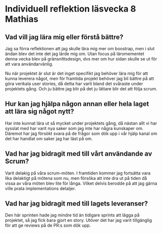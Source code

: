 ﻿# Individuell reflektion läsvecka 8 Mathias

## Vad vill jag lära mig eller förstå bättre?

Jag sa förra reflektionen att jag skulle lära mig mer om boostrap, men i slut ändan blev det inte det jag lärde mig om.
Utan focus på läromementet denna vecka blev på gränsnittsdesign, dvs mer om hur sidan skulle se ut för att vara
användarvänlig.

Nu när projektet är slut är det inget specifikt jag behöver lära mig för att kunna leverera något, men för framtida
projekt behöver jag bli bättre på att göra verikala user stories, då detta har varit bland det svåraste under projektets
gång. Och ju bättre jag blir på det ju lättare blir det att följa scrum.

## Hur kan jag hjälpa någon annan eller hela laget att lära sig något nytt?

Har inte kunnat lära ut så mycket under projektets gång, då nästan allt vi har sysslat med har varit nya saker som jag
inte har några kunskaper om. Däremot har jag försökt svara på de frågor som dök upp i vår hjälp kanal om det har handlat
om saker jag har läst på om.

## Vad har jag bidragit med till vårt användande av Scrum?

Varit delakig på våra scrum-möten. I framtiden kommer jag fortsätta vara lika delaktigt på mötena som nu, men försöka
att inte dra ut på tiden då vissa av våra möten blev lite för långa. Vilket delvis berodde på att jag gärna ville prata
implementations detaljer.

## Vad har jag bidragit med till lagets leveranser?

Den här sprinten hade jag mindre tid än tidigare sprints att lägga på projektet, så jag fick bara gjort en story. Utöver
det har jag varit tillgänglig för att ge reviews på de PR:s som dök upp.

